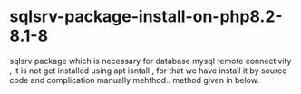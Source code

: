 # sqlsrv-package-install-on-php8.2-8.1-8
sqlsrv package which is necessary for database mysql remote connectivity ,  it is not get installed using apt isntall , for that we have install it by source code and complication manually mehthod.. method given in below.
